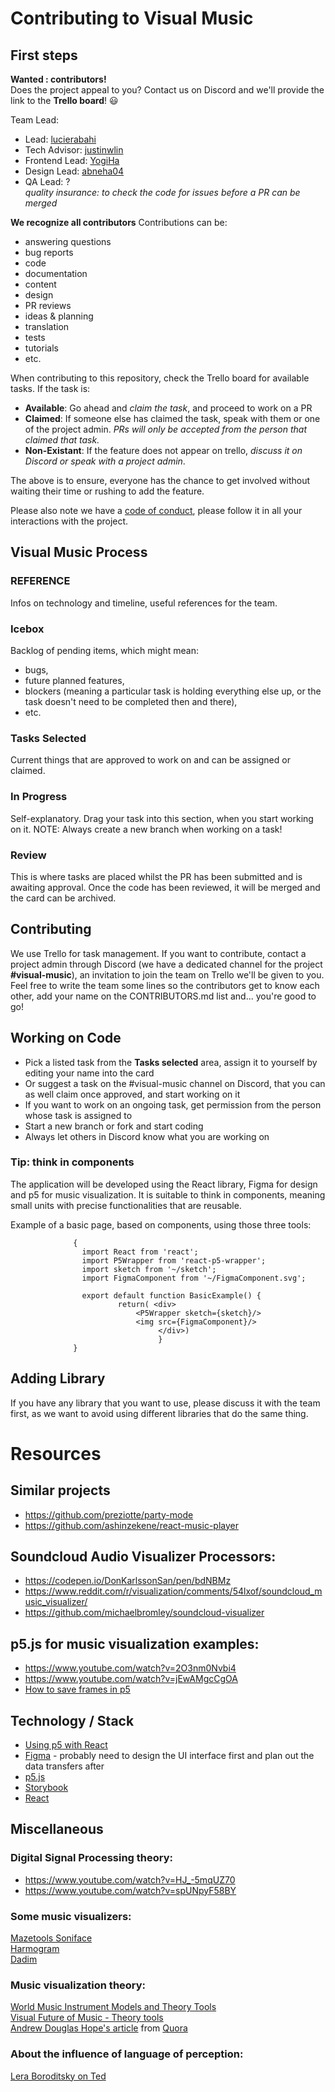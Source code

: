 # Contributing to Visual Music

## First steps
__Wanted : contributors!__                           
Does the project appeal to you? Contact us on Discord and we'll provide the link to the __Trello board__! :smiley:

Team Lead:     
* Lead: [lucierabahi](https://github.com/lucierabahi)
* Tech Advisor: [justinwlin](https://github.com/justinwlin)
* Frontend Lead: [YogiHa](https://github.com/YogiHa)
* Design Lead: [abneha04](https://github.com/abneha04)                      
* QA Lead: ?                      
*quality insurance: to check the code for issues before a PR can be merged*

__We recognize all contributors__
Contributions can be:
* answering questions
* bug reports
* code
* documentation
* content
* design
* PR reviews 
* ideas & planning
* translation
* tests
* tutorials
* etc.

When contributing to this repository, check the Trello board for available tasks. If the task is:
* __Available__: Go ahead and *claim the task*, and proceed to work on a PR
* __Claimed__: If someone else has claimed the task, speak with them or one of the project admin. *PRs will only be accepted from the person that claimed that task.*
* __Non-Existant__: If the feature does not appear on trello, *discuss it on Discord or speak with a project admin*.

The above is to ensure, everyone has the chance to get involved without waiting their time or rushing to add the feature.

Please also note we have a [code of conduct](https://github.com/zero-to-mastery/visual-music/blob/master/CODE_OF_CONDUCT.md), please follow it in all your interactions with the project.

## Visual Music Process
### REFERENCE
Infos on technology and timeline, useful references for the team.

### Icebox
Backlog of pending items, which might mean:
* bugs,
* future planned features,
* blockers (meaning a particular task is holding everything else up, or the task doesn't need to be completed then and there),
* etc.

### Tasks Selected
Current things that are approved to work on and can be assigned or claimed.

### In Progress
Self-explanatory. Drag your task into this section, when you start working on it.
NOTE: Always create a new branch when working on a task!

### Review
This is where tasks are placed whilst the PR has been submitted and is awaiting approval. Once the code has been reviewed, it will be merged and the card can be archived.


## Contributing
We use Trello for task management. If you want to contribute, contact a project admin through Discord (we have a dedicated channel for the project __#visual-music__), an invitation to join the team on Trello we'll be given to you. Feel free to write the team some lines so the contributors get to know each other, add your name on the CONTRIBUTORS.md list and... you're good to go! 

## Working on Code
* Pick a listed task from the __Tasks selected__ area, assign it to yourself by editing your name into the card
* Or suggest a task on the #visual-music channel on Discord, that you can as well claim once approved, and start working on it
* If you want to work on an ongoing task, get permission from the person whose task is assigned to
* Start a new branch or fork and start coding
* Always let others in Discord know what you are working on

### Tip: think in components
The application will be developed using the React library, Figma for design and p5 for music visualization. It is suitable to think in components, meaning small units with precise functionalities that are reusable.     

Example of a basic page, based on components, using those three tools:

                  {
                  	import React from 'react';
                    import P5Wrapper from 'react-p5-wrapper';
                    import sketch from '~/sketch';
                    import FigmaComponent from '~/FigmaComponent.svg';

                    export default function BasicExample() {
                        	return( <div>
		                 		<P5Wrapper sketch={sketch}/>
		                 		<img src={FigmaComponent}/>
		                 		     </div>)
                                     }
                  }

## Adding Library
If you have any library that you want to use, please discuss it with the team first, as we want to avoid using different libraries that do the same thing.

# Resources
## Similar projects
* https://github.com/preziotte/party-mode
* https://github.com/ashinzekene/react-music-player

## Soundcloud Audio Visualizer Processors:
* https://codepen.io/DonKarlssonSan/pen/bdNBMz             
* https://www.reddit.com/r/visualization/comments/54lxof/soundcloud_music_visualizer/                 
* https://github.com/michaelbromley/soundcloud-visualizer 

## p5.js for music visualization examples: 
* https://www.youtube.com/watch?v=2O3nm0Nvbi4
* https://www.youtube.com/watch?v=jEwAMgcCgOA
* [How to save frames in p5](http://p5js.org/reference/#/p5/saveFrames)

## Technology / Stack
* [Using p5 with React](https://discourse.processing.org/t/using-react-with-p5-js-es6-support/3298)
* [Figma](https://www.figma.com/) - probably need to design the UI interface first and plan out the data transfers after
* [p5.js](http://p5js.org/)
* [Storybook](https://storybook.js.org/)
* [React](https://reactjs.org/)

## Miscellaneous
### Digital Signal Processing theory:
* https://www.youtube.com/watch?v=HJ_-5mqUZ70 
* https://www.youtube.com/watch?v=spUNpyF58BY

### Some music visualizers:      
[Mazetools Soniface](https://www.mazetools.com/)        
[Harmogram](https://harmogram.com/)       
[Dadim](https://do.adive.in/music/99)          

### Music visualization theory:        
[World Music Instrument Models and Theory Tools](https://www.facebook.com/WorldMusicInstrumentsAndTheory/)       
[Visual Future of Music - Theory tools](https://visualfutureofmusic.blogspot.com/p/matrices-frequency-atlas.html)   
[Andrew Douglas Hope's article](https://github.com/zero-to-mastery/visual-music/blob/master/Andrew-Douglas-Hope.md)   from [Quora](https://www.quora.com/What-are-ways-of-visualizing-music)  

### About the influence of language of perception:       
[Lera Boroditsky on Ted](https://www.youtube.com/watch?v=RKK7wGAYP6k)  
